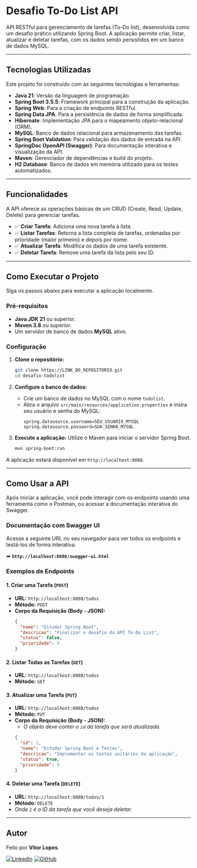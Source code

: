 # Desafio To-Do List API

API RESTful para gerenciamento de tarefas (To-Do list), desenvolvida como um desafio prático utilizando Spring Boot. A aplicação permite criar, listar, atualizar e deletar tarefas, com os dados sendo persistidos em um banco de dados MySQL.

---

## Tecnologias Utilizadas

Este projeto foi construído com as seguintes tecnologias e ferramentas:

* **Java 21**: Versão da linguagem de programação.
* **Spring Boot 3.5.5**: Framework principal para a construção da aplicação.
* **Spring Web**: Para a criação de endpoints RESTful.
* **Spring Data JPA**: Para a persistência de dados de forma simplificada.
* **Hibernate**: Implementação JPA para o mapeamento objeto-relacional (ORM).
* **MySQL**: Banco de dados relacional para armazenamento das tarefas.
* **Spring Boot Validation**: Para validação dos dados de entrada na API.
* **SpringDoc OpenAPI (Swagger)**: Para documentação interativa e visualização da API.
* **Maven**: Gerenciador de dependências e build do projeto.
* **H2 Database**: Banco de dados em memória utilizado para os testes automatizados.

---

## Funcionalidades

A API oferece as operações básicas de um CRUD (Create, Read, Update, Delete) para gerenciar tarefas.

* ✅ **Criar Tarefa**: Adiciona uma nova tarefa à lista.
* ✅ **Listar Tarefas**: Retorna a lista completa de tarefas, ordenadas por prioridade (maior primeiro) e depois por nome.
* ✅ **Atualizar Tarefa**: Modifica os dados de uma tarefa existente.
* ✅ **Deletar Tarefa**: Remove uma tarefa da lista pelo seu ID.

---

## Como Executar o Projeto

Siga os passos abaixo para executar a aplicação localmente.

### Pré-requisitos

* **Java JDK 21** ou superior.
* **Maven 3.8** ou superior.
* Um servidor de banco de dados **MySQL** ativo.

### Configuração

1.  **Clone o repositório:**
    ```bash
    git clone https://LINK_DO_REPOSITORIO.git
    cd desafio-todolist
    ```

2.  **Configure o banco de dados:**
    * Crie um banco de dados no MySQL com o nome `todolist`.
    * Abra o arquivo `src/main/resources/application.properties` e insira seu usuário e senha do MySQL:
        ```properties
        spring.datasource.username=SEU_USUARIO_MYSQL
        spring.datasource.password=SUA_SENHA_MYSQL
        ```

3.  **Execute a aplicação:**
    Utilize o Maven para iniciar o servidor Spring Boot.
    ```bash
    mvn spring-boot:run
    ```

A aplicação estará disponível em `http://localhost:8080`.

---

## Como Usar a API

Após iniciar a aplicação, você pode interagir com os endpoints usando uma ferramenta como o Postman, ou acessar a documentação interativa do Swagger.

### Documentação com Swagger UI

Acesse a seguinte URL no seu navegador para ver todos os endpoints e testá-los de forma interativa:

➡ **`http://localhost:8080/swagger-ui.html`**


### Exemplos de Endpoints

#### 1. Criar uma Tarefa (`POST`)

* **URL:** `http://localhost:8080/todos`
* **Método:** `POST`
* **Corpo da Requisição (Body - JSON):**
    ```json
    {
      "nome": "Estudar Spring Boot",
      "descricao": "Finalizar o desafio da API To-Do List",
      "status": false,
      "prioridade": 5
    }
    ```

#### 2. Listar Todas as Tarefas (`GET`)

* **URL:** `http://localhost:8080/todos`
* **Método:** `GET`

#### 3. Atualizar uma Tarefa (`PUT`)

* **URL:** `http://localhost:8080/todos`
* **Método:** `PUT`
* **Corpo da Requisição (Body - JSON):**
    * *O objeto deve conter o `id` da tarefa que será atualizada.*
    ```json
    {
      "id": 1,
      "nome": "Estudar Spring Boot e Testes",
      "descricao": "Implementar os testes unitários da aplicação",
      "status": true,
      "prioridade": 5
    }
    ```

#### 4. Deletar uma Tarefa (`DELETE`)

* **URL:** `http://localhost:8080/todos/1`
* **Método:** `DELETE`
* *Onde `1` é o ID da tarefa que você deseja deletar.*

---

## Autor

Feito por **Vitor Lopes**.

[![LinkedIn](https://img.shields.io/badge/LinkedIn-0077B5?style=for-the-badge&logo=linkedin&logoColor=white)](https://www.linkedin.com/in/vítor-hugo-lellis-lopes-5450651b3)
[![GitHub](https://img.shields.io/badge/GitHub-181717?style=for-the-badge&logo=github&logoColor=white)](https://github.com/vhllopes)
